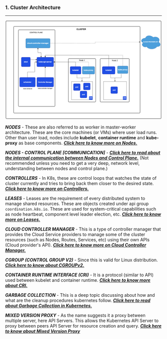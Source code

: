 
### 1. Cluster Architecture
---
![Clust_Arch](/mka/images/introduction/cluster_arch.png "Kubernetes Cluster Architecture")

***NODES*** - These are also referred to as worker in master-worker architecture. These are the core machines (or VMs) where user load runs. Other than user load, nodes include **kubelet**, **container runtime** and **kube-proxy** as base components. ***[Click here to know more on Nodes.](https://kubernetes.io/docs/concepts/architecture/nodes/)***

***NODES - CONTROL PLANE [COMMUNICATION]*** - ***[Click here to read about the internal communication between Nodes and Control Plane.](https://kubernetes.io/docs/concepts/architecture/control-plane-node-communication/)*** (Not recommended unless you need to get a very deep, network level, understanding between nodes and control plane.)

***CONTROLLERS*** - In K8s, these are control loops that watches the state of cluster currently and tries to bring back them closer to the desired state. ***[Click here to know more on Controllers.](https://kubernetes.io/docs/concepts/architecture/controller/)***

***LEASES*** - Leases are the requirement of every distributed system to manage shared resources. These are objects created under api group `coordination.k8s.io`. These are used for system-critical capabilities such as node heartbeat, component level leader election, etc. ***[Click here to know more on Leases.](https://kubernetes.io/docs/concepts/architecture/leases/)***

***CLOUD CONTROLLER MANAGER*** - This is a type of controller manager that provides the Cloud Service providers to manage some of the cluster resources (such as Nodes, Routes, Services, etc) using their own APIs (Cloud provider's API). ***[Click here to know more on Cloud Controller Manager.](https://kubernetes.io/docs/concepts/architecture/cloud-controller/)***

***CGROUP (CONTROL GROUP V2)*** - Since this is valid for Linux distribution. ***[Click here to know about CGROUPv2.](https://kubernetes.io/docs/concepts/architecture/cgroups/)***

***CONTAINER RUNTIME INTERFACE (CRI)*** - It is a protocol (similar to API) used between kubelet and container runtime. ***[Click here to know more about CRI.](https://kubernetes.io/docs/concepts/architecture/cri/)***

***GARBAGE COLLECTION*** - This is a deep topic discussing about how and what are the cleanup procedures kubernetes follow. ***[Click here to read about Garbage Collection in Kubernetes.](https://kubernetes.io/docs/concepts/architecture/garbage-collection/)***

***MIXED VERSION PROXY*** - As the name suggests it a proxy between multiple server, here API Servers. This allows the Kubernetes API Server to proxy between peers API Server for resource creation and query. ***[Click here to know about Mixed Version Proxy](https://kubernetes.io/docs/concepts/architecture/mixed-version-proxy/)***
